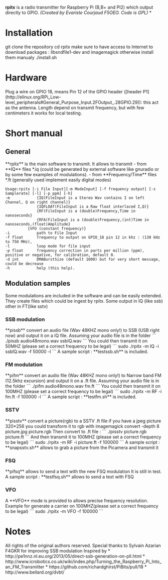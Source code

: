 **rpitx** is a radio transmitter for Raspberry Pi (B,B+ and PI2) which output directly to GPIO. 
*(Created by Evariste Courjaud F5OEO. Code is GPL)*
*
<h1> Installation </h1>
git clone the repository
cd rpitx
make sure to have access to Internet to download packages : libsndfile1-dev and imagemagick otherwise install them manualy
./install.sh

<h1>Hardware</h1>
Plug a wire on GPIO 18, means Pin 12 of the GPIO header ([header P1](http://elinux.org/RPi_Low-level_peripherals#General_Purpose_Input.2FOutput_.28GPIO.29)): this act as the antenna. Length depend on transmit frequency, but with few centimeters it works for local testing.

<h1>Short manual</h1>

<h2> General </h2>
**rpitx** is the main software to transmit. It allows to transmit 
	- from **IQ** files *.iq (could be generated by external software like gnuradio or by some few examples of modulations).
	- from **Frequency/Time** files *.ft (generally used implement easily digital modes)  
    
    Usage:rpitx [-i File Input][-m ModeInput] [-f frequency output] [-s Samplerate] [-l] [-p ppm] [-h] 
    -m            {IQ(FileInput is a Stereo Wav contains I on left Channel, Q on right channel)}
                  {IQFLOAT(FileInput is a Raw float interlaced I,Q)}
                  {RF(FileInput is a (double)Frequency,Time in nanoseconds}
           	      {RFA(FileInput is a (double)Frequency,(int)Time in nanoseconds,(float)Amplitude}
    	      {VFO (constant frequency)}
    -i            path to File Input 
    -f float      frequency to output on GPIO_18 pin 12 in khz : (130 kHz to 750 MHz),
    -l            loop mode for file input
    -p float      frequency correction in parts per million (ppm), positive or negative, for calibration, default 0.
    -d int 	      DMABurstSize (default 1000) but for very short message, could be decrease
    -h            help (this help).
    
<h2> Modulation samples </h2>
Some modulations are included in the software and can be easily extended. They create files which could be ingest by rpitx.
Some output in IQ (like ssb) other in FT(like sstv)
<h3> SSB modulation </h3>
**pissb** convert an audio file (Wav 48KHZ mono only!) to SSB (USB right now) and output it on a IQ file.
Assuming your audio file is in the folder
```
./pissb audio48mono.wav ssbIQ.wav
```
You could then transmit it on 50MHZ (please set a correct frequency to be legal)
```
sudo ./rpitx -m IQ -i ssbIQ.wav -f 50000 -l
```
A sample script : **testssb.sh** is included.
<h3> FM modulation </h3>
**pifm** convert an audio file (Wav 48KHZ mono only!) to Narrow band FM (12.5khz excursion) and output it on a .ft file.
Assuming your audio file is in the folder
```
./pifm audio48mono.wav fm.ft
```
You could then transmit it on 100MHZ (please set a correct frequency to be legal)
```
sudo ./rpitx -m RF -i fm.ft -f 100000 -l
```
A sample script : **testfm.sh** is included.
<h3> SSTV </h3>
**pisstv** convert a picture(rgb) to a SSTV .ft file
if you have a jpeg picture 320*256 you could transform it to rgb with imagemagick
convert -depth 8 picture.jpg picture.rgb
Then convert to .ft file :
```
./pisstv picture.rgb picture.ft
```
And then transmit it to 100MHZ (please set a correct frequency to be legal)
```
sudo ./rpitx -m RF -i picture.ft -f 100000
```
A sample script : **snapsstv.sh** allows to grab a picture from the Picamera and transmit it
<h3> FSQ </h3>
**pifsq** allows to send a text with the new FSQ modulation
It is still in test.
A sample script : **testfsq.sh** allows to send a text with FSQ
<h3> VFO </h3>
A **VFO** mode is provided to allows precise frequency resolution.
Example for generate a carrier on 100MHZ(please set a correct frequency to be legal)
```
sudo ./rpitx -m VFO -f 100000
```
<h1> Notes </h1>
All rights of the original authors reserved.
Special thanks to Sylvain Azarian F4GKR for improving SSB modulation
Inspired by 
* http://pe1nnz.nl.eu.org/2013/05/direct-ssb-generation-on-pll.html
* http://www.icrobotics.co.uk/wiki/index.php/Turning_the_Raspberry_Pi_Into_an_FM_Transmitter
* https://github.com/richardghirst/PiBits/pull/18
* http://www.bellard.org/dvbt/



